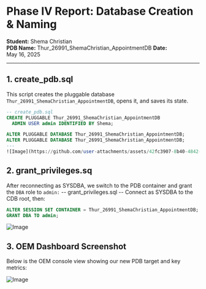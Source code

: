 # Phase IV Report: Database Creation & Naming

**Student:** Shema Christian  
**PDB Name:** Thur_26991_ShemaChristian_AppointmentDB 
**Date:** May 16, 2025

---

## 1. create_pdb.sql  
This script creates the pluggable database `Thur_26991_ShemaChristian_AppointmentDB`, opens it, and saves its state.

```sql
-- create_pdb.sql
CREATE PLUGGABLE Thur_26991_ShemaChristian_AppointmentDB
  ADMIN USER admin IDENTIFIED BY Shema;

ALTER PLUGGABLE DATABASE Thur_26991_ShemaChristian_AppointmentDB;
ALTER PLUGGABLE DATABASE Thur_26991_ShemaChristian_AppointmentDB;
---
![Image](https://github.com/user-attachments/assets/42fc3907-8b40-4842-ab5c-b2372db942ce)
```

## 2. grant_privileges.sq
After reconnecting as SYSDBA, we switch to the PDB container and grant the `DBA` role to `admin:`
-- grant_privileges.sql
-- Connect as SYSDBA to the CDB root, then:
```sql
ALTER SESSION SET CONTAINER = Thur_26991_ShemaChristian_AppointmentDB;
GRANT DBA TO admin;
```

![Image](https://github.com/user-attachments/assets/64cc2757-9f8e-469a-84cb-c4d71a01eea3)

## 3. OEM Dashboard Screenshot
Below is the OEM console view showing our new PDB target and key metrics:

![Image](https://github.com/user-attachments/assets/65a82949-bf48-4d33-a733-1e10f4217d5d)
